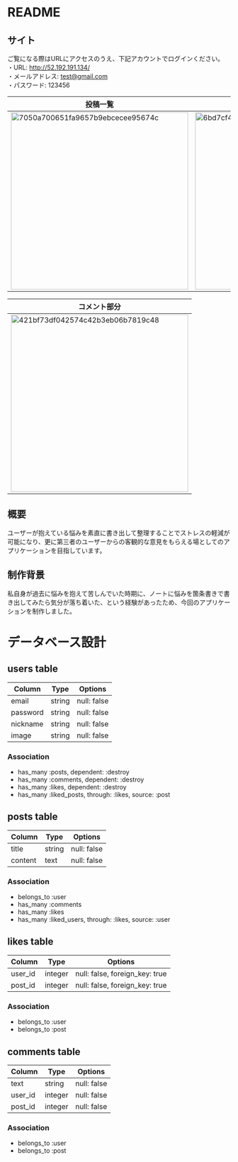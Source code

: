 # README

## サイト
ご覧になる際はURLにアクセスのうえ、下記アカウントでログインください。  
・URL: http://52.192.191.134/  
・メールアドレス: test@gmail.com  
・パスワード: 123456 

|投稿一覧|投稿詳細|
|---|---|
|<img width="400" height="400" alt="7050a700651fa9657b9ebcecee95674c" src="https://user-images.githubusercontent.com/54017804/69846710-3e7ec800-12b8-11ea-9171-ee554f7e928f.png">|<img width="400" height="400" alt="6bd7cf48da7b48a7e36ba6905eb16f76" src="https://user-images.githubusercontent.com/54017804/69845778-23f71f80-12b5-11ea-91d7-2c14531d0e1f.png">|

|コメント部分|
|---|
|<img width="400" height="400" alt="421bf73df042574c42b3eb06b7819c48" src="https://user-images.githubusercontent.com/54017804/69847434-77b83780-12ba-11ea-83a0-f3782024f8da.png">|




## 概要
ユーザーが抱えている悩みを素直に書き出して整理することでストレスの軽減が可能になり、更に第三者のユーザーからの客観的な意見をもらえる場としてのアプリケーションを目指しています。

## 制作背景
私自身が過去に悩みを抱えて苦しんでいた時期に、ノートに悩みを箇条書きで書き出してみたら気分が落ち着いた、という経験があったため、今回のアプリケーションを制作しました。

# データベース設計

## users table
|Column|Type|Options|
|------|----|-------|
|email|string|null: false|
|password|string|null: false|
|nickname|string|null: false|
|image|string|null: false|

### Association
- has_many :posts, dependent: :destroy
- has_many :comments, dependent: :destroy
- has_many :likes, dependent: :destroy
- has_many :liked_posts, through: :likes, source: :post


## posts table
|Column|Type|Options|
|------|----|-------|
|title|string|null: false|
|content|text|null: false|

### Association
- belongs_to :user
- has_many :comments
- has_many :likes
- has_many :liked_users, through: :likes, source: :user


## likes table
|Column|Type|Options|
|------|----|-------|
|user_id|integer|null: false, foreign_key: true|
|post_id|integer|null: false, foreign_key: true|

### Association
- belongs_to :user
- belongs_to :post


## comments table
|Column|Type|Options|
|------|----|-------|
|text|string|null: false|
|user_id|integer|null: false|
|post_id|integer|null: false|

### Association
- belongs_to :user
- belongs_to :post
